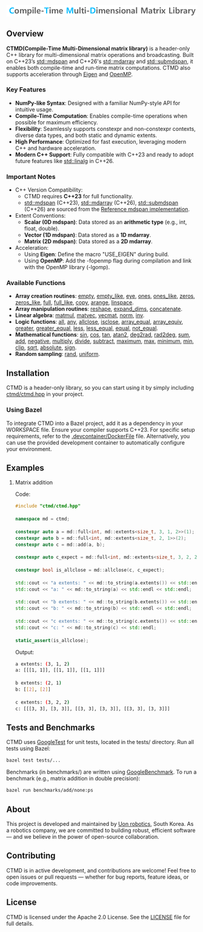 <div align="center">
  <img src="logo.png" width="800" alt="Compile-Time Multi-Dimensional Matrix Library" />
</div>

## Overview
**CTMD(Compile-Time Multi-Dimensional matrix library)** is a header-only C++ library for multi-dimensional matrix operations and broadcasting. Built on C++23’s [std::mdspan](https://en.cppreference.com/w/cpp/container/mdspan) and C++26's [std::mdarray](https://www.open-std.org/jtc1/sc22/wg21/docs/papers/2022/p1684r2.html) and [std::submdspan](https://www.open-std.org/jtc1/sc22/wg21/docs/papers/2023/p2630r4.html), it enables both compile-time and run-time matrix computations. CTMD also supports acceleration through [Eigen](https://eigen.tuxfamily.org/) and [OpenMP](https://www.openmp.org/).

### Key Features
- **NumPy-like Syntax**: Designed with a familiar NumPy-style API for intuitive usage.
- **Compile-Time Computation**: Enables compile-time operations when possible for maximum efficiency.
- **Flexibility**: Seamlessly supports constexpr and non-constexpr contexts, diverse data types, and both static and dynamic extents.
- **High Performance**: Optimized for fast execution, leveraging modern C++ and hardware acceleration.
- **Modern C++ Support**: Fully compatible with C++23 and ready to adopt future features like [std::linalg](https://www.open-std.org/jtc1/sc22/wg21/docs/papers/2023/p1673r12.html) in C++26.

### Important Notes
- C++ Version Compatibility:
  - CTMD requires **C++23** for full functionality.
  - [std::mdspan](https://en.cppreference.com/w/cpp/container/mdspan) (C++23), [std::mdarray](https://www.open-std.org/jtc1/sc22/wg21/docs/papers/2022/p1684r2.html) (C++26), [std::submdspan](https://www.open-std.org/jtc1/sc22/wg21/docs/papers/2023/p2630r4.html) (C++26) are sourced from the [Reference mdspan implementation](https://github.com/kokkos/mdspan).
- Extent Conventions:
  - **Scalar (0D mdspan)**: Data stored as an **arithmetic type** (e.g., int, float, double).
  - **Vector (1D mdspan)**: Data stored as a **1D mdarray**.
  - **Matrix (2D mdspan)**: Data stored as a **2D mdarray**.
- Acceleration:
  - Using **Eigen**: Define the macro "USE_EIGEN" during build.
  - Using **OpenMP**: Add the -fopenmp flag during compilation and link with the OpenMP library (-lgomp).

### Available Functions
- **Array creation routines**: [empty](ctmd/creation/ctmd_empty.hpp), [empty_like](ctmd/creation/ctmd_empty_like.hpp), [eye](ctmd/creation/ctmd_eye.hpp), [ones](ctmd/creation/ctmd_ones.hpp), [ones_like](ctmd/creation/ctmd_ones_like.hpp), [zeros](ctmd/creation/ctmd_zeros.hpp), [zeros_like](ctmd/creation/ctmd_zeros_like.hpp), [full](ctmd/creation/ctmd_full.hpp), [full_like](ctmd/creation/ctmd_full_like.hpp), [copy](ctmd/creation/ctmd_copy.hpp), [arange](ctmd/creation/ctmd_arange.hpp), [linspace](ctmd/creation/ctmd_linspace.hpp).
- **Array manipulation routines**: [reshape](ctmd/manipulation/ctmd_reshape.hpp), [expand_dims](ctmd/manipulation/ctmd_expand_dims.hpp), [concatenate](ctmd/manipulation/ctmd_concatenate.hpp).
- **Linear algebra**: [matmul](ctmd/linalg/ctmd_linalg_matmul.hpp), [matvec](ctmd/linalg/ctmd_linalg_matvec.hpp), [vecmat](ctmd/linalg/ctmd_linalg_vecmat.hpp), [norm](ctmd/linalg/ctmd_linalg_norm.hpp), [inv](ctmd/linalg/ctmd_linalg_inv.hpp).
- **Logic functions**: [all](ctmd/logic/ctmd_all.hpp), [any](ctmd/logic/ctmd_any.hpp), [allclose](ctmd/logic/ctmd_allclose.hpp), [isclose](ctmd/logic/ctmd_isclose.hpp), [array_equal](ctmd/logic/ctmd_array_equal.hpp), [array_equiv](ctmd/logic/ctmd_array_equiv.hpp), [greater](ctmd/logic/ctmd_greater.hpp), [greater_equal](ctmd/logic/ctmd_greater_equal.hpp), [less](ctmd/logic/ctmd_less.hpp), [less_equal](ctmd/logic/ctmd_less_equal.hpp), [equal](ctmd/logic/ctmd_equal.hpp), [not_equal](ctmd/logic/ctmd_not_equal.hpp).
- **Mathematical functions**: [sin](ctmd/math/ctmd_sin.hpp), [cos](ctmd/math/ctmd_cos.hpp), [tan](ctmd/math/ctmd_tan.hpp), [atan2](ctmd/math/ctmd_atan2.hpp), [deg2rad](ctmd/math/ctmd_deg2rad.hpp), [rad2deg](ctmd/math/ctmd_rad2deg.hpp), [sum](ctmd/math/ctmd_sum.hpp), [add](ctmd/math/ctmd_add.hpp), [negative](ctmd/math/ctmd_negative.hpp), [multiply](ctmd/math/ctmd_multiply.hpp), [divide](ctmd/math/ctmd_divide.hpp), [subtract](ctmd/math/ctmd_subtract.hpp), [maximum](ctmd/math/ctmd_maximum.hpp), [max](ctmd/math/ctmd_max.hpp), [minimum](ctmd/math/ctmd_minimum.hpp), [min](ctmd/math/ctmd_min.hpp), [clip](ctmd/math/ctmd_clip.hpp), [sqrt](ctmd/math/ctmd_sqrt.hpp), [absolute](ctmd/math/ctmd_absolute.hpp), [sign](ctmd/math/ctmd_sign.hpp).
- **Random sampling**: [rand](ctmd/random/ctmd_random_rand.hpp), [uniform](ctmd/random/ctmd_random_uniform.hpp).

## Installation
CTMD is a header-only library, so you can start using it by simply including [ctmd/ctmd.hpp](ctmd/ctmd.hpp) in your project.

### Using Bazel
To integrate CTMD into a Bazel project, add it as a dependency in your WORKSPACE file. Ensure your compiler supports C++23. For specific setup requirements, refer to the [.devcontainer/DockerFile](.devcontainer/DockerFile) file. Alternatively, you can use the provided development container to automatically configure your environment.

## Examples

1. Matrix addition

    Code:
    ```cpp
    #include "ctmd/ctmd.hpp"

    namespace md = ctmd;

    constexpr auto a = md::full<int, md::extents<size_t, 3, 1, 2>>(1);
    constexpr auto b = md::full<int, md::extents<size_t, 2, 1>>(2);
    constexpr auto c = md::add(a, b);

    constexpr auto c_expect = md::full<int, md::extents<size_t, 3, 2, 2>>(3);

    constexpr bool is_allclose = md::allclose(c, c_expect);

    std::cout << "a extents: " << md::to_string(a.extents()) << std::endl;
    std::cout << "a: " << md::to_string(a) << std::endl << std::endl;

    std::cout << "b extents: " << md::to_string(b.extents()) << std::endl;
    std::cout << "b: " << md::to_string(b) << std::endl << std::endl;

    std::cout << "c extents: " << md::to_string(c.extents()) << std::endl;
    std::cout << "c: " << md::to_string(c) << std::endl;

    static_assert(is_allclose);
    ```

    Output:
    ```bash
    a extents: (3, 1, 2)
    a: [[[1, 1]], [[1, 1]], [[1, 1]]]

    b extents: (2, 1)
    b: [[2], [2]]

    c extents: (3, 2, 2)
    c: [[[3, 3], [3, 3]], [[3, 3], [3, 3]], [[3, 3], [3, 3]]]
    ```

## Tests and Benchmarks
CTMD uses [GoogleTest](https://github.com/google/googletest) for unit tests, located in the tests/ directory. Run all tests using Bazel:
```bash
bazel test tests/...
```

Benchmarks (in benchmarks/) are written using [GoogleBenchmark](https://github.com/google/benchmark). To run a benchmark (e.g., matrix addition in double precision):
```bash
bazel run benchmarks/add/none:ps
```

## About
This project is developed and maintained by [Uon robotics](https://uonrobotics.com/), South Korea.
As a robotics company, we are committed to building robust, efficient software — and we believe in the power of open-source collaboration.

## Contributing
CTMD is in active development, and contributions are welcome!
Feel free to open issues or pull requests — whether for bug reports, feature ideas, or code improvements.

## License
CTMD is licensed under the Apache 2.0 License. See the [LICENSE](LICENSE) file for full details.
